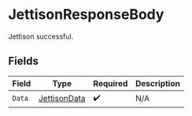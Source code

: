 # JettisonResponseBody

Jettison successful.


## Fields

| Field                                                 | Type                                                  | Required                                              | Description                                           |
| ----------------------------------------------------- | ----------------------------------------------------- | ----------------------------------------------------- | ----------------------------------------------------- |
| `Data`                                                | [JettisonData](../../Models/Requests/JettisonData.md) | :heavy_check_mark:                                    | N/A                                                   |